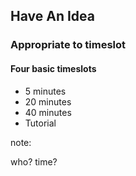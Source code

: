 ## Have An Idea

### Appropriate to timeslot

#### Four basic timeslots

* 5 minutes
* 20 minutes
* 40 minutes
* Tutorial

note:

who?
time?
